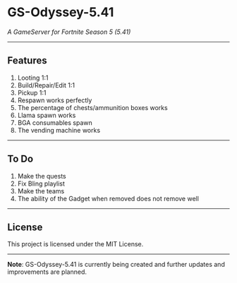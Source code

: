 # **GS-Odyssey-5.41**
*A GameServer for Fortnite Season 5 (5.41)*

---

## **Features**

1. Looting 1:1
2. Build/Repair/Edit 1:1
3. Pickup 1:1
4. Respawn works perfectly
5. The percentage of chests/ammunition boxes works
6. Llama spawn works
7. BGA consumables spawn
8. The vending machine works

---

## **To Do**

1. Make the quests
2. Fix Bling playlist
3. Make the teams
5. The ability of the Gadget when removed does not remove well

---

## **License**

This project is licensed under the MIT License.

---

**Note**: GS-Odyssey-5.41 is currently being created and further updates and improvements are planned.
